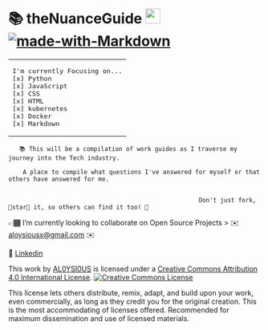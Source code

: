 # 📚 theNuanceGuide <img src="https://raw.githubusercontent.com/MartinHeinz/MartinHeinz/master/wave.gif" width="30px"> [![made-with-Markdown](https://img.shields.io/badge/Made%20with-Markdown-1f425f.svg)](http://commonmark.org)


<table><tr><td>
<pre>
I'm currently Focusing on...
[x] Python 
[x] JavaScript 
[x] CSS
[x] HTML
[x] kubernetes
[x] Docker
[x] Markdown
</pre>
</td></tr></table>

</code></pre>


       📚 This will be a compilation of work guides as I traverse my journey into the Tech industry. 
                  
        A place to compile what questions I've answered for myself or that others have answered for me.   
                  
                  
                                                         Don't just fork, 🌟star🌟 it, so others can find it too! 👀

</code></pre>

👉🏾 I’m currently looking to collaborate on Open Source Projects > ✉️ [aloysiousx@gmail.com](mailto:aloysiousx@gmail.com) ✉️ 

💼 [Linkedin](https://www.linkedin.com/in/a-todd-charliemike/)

This work by <a xmlns:cc="http://creativecommons.org/ns#" href="https://github.com/AL0YSI0US/" property="cc:attributionName" rel="cc:attributionURL">AL0YSI0US</a> is licensed under a <a rel="license" href="http://creativecommons.org/licenses/by/4.0/">Creative Commons Attribution 4.0 International License</a>. <a rel="license" href="http://creativecommons.org/licenses/by/4.0/"><img alt="Creative Commons License" style="border-width:0" src="https://i.creativecommons.org/l/by/4.0/88x31.png" /></a><br />

This license lets others distribute, remix, adapt, and build upon your work, even commercially, as long as they credit you for the original creation. This is the most accommodating of licenses offered. Recommended for maximum dissemination and use of licensed materials.


<!--

![Profile views](https://gpvc.arturio.dev/AL0YSI0US)

-->
